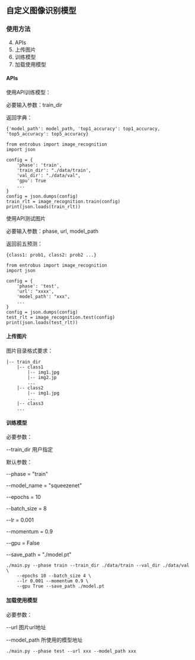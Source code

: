 ## 自定义图像识别模型

### 使用方法

4. APIs
1. 上传图片
2. 训练模型
3. 加载使用模型

#### APIs

使用API训练模型：

必要输入参数：train_dir

返回字典：

`{'model_path': model_path, 'top1_accuracy': top1_accuracy, 'top5_accuracy': top5_accuracy}`

    from entrobus import image_recognition
    import json
    
    config = {
        'phase': 'train',
        'train_dir': "./data/train',
        'val_dir': "./data/val",
        'gpu': True
        ...
    }
    config = json.dumps(config)
    train_rlt = image_recognition.train(config)
    print(json.loads(train_rlt))
    
使用API测试图片

必要输入参数：phase, url, model_path

返回前五预测：

`{class1: prob1, class2: prob2 ...}`

    from entrobus import image_recognition
    import json
    
    config = {
        'phase': 'test',
        'url': "xxxx',
        'model_path': "xxx",
        ...
    }
    config = json.dumps(config)
    test_rlt = image_recognition.test(config)
    print(json.loads(test_rlt))


#### 上传图片

图片目录格式要求：

    |-- train_dir
        |-- class1
            |-- img1.jpg
            |-- img2.jp
            ...
        |-- class2
            |-- img1.jpg
            ...
        |-- class3
        ...

    
    

#### 训练模型

必要参数：

--train_dir 用户指定

默认参数：

--phase = "train"

--model_name = "squeezenet"

--epochs = 10

--batch_size = 8

--lr = 0.001

--momentum = 0.9

--gpu = False

--save_path = "./model.pt"

	./main.py --phase train --train_dir ./data/train --val_dir ./data/val \
        --epochs 10 --batch_size 4 \
        --lr 0.001 --momentum 0.9 \
        --gpu True --save_path ./model.pt


#### 加载使用模型

必要参数：

--url 图片url地址

--model_path 所使用的模型地址

    ./main.py --phase test --url xxx --model_path xxx
    
    

